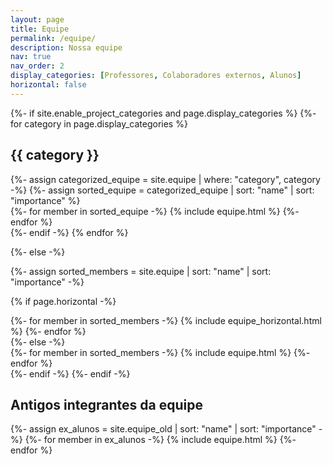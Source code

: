 ```yaml
---
layout: page
title: Equipe
permalink: /equipe/
description: Nossa equipe
nav: true
nav_order: 2
display_categories: [Professores, Colaboradores externos, Alunos]
horizontal: false
---
```


<!-- pages/equipe.md -->
<div class="equipe">
{%- if site.enable_project_categories and page.display_categories %}
  <!-- Display categorized team -->
  {%- for category in page.display_categories %}
  <h2 class="category">{{ category }}</h2>
  {%- assign categorized_equipe = site.equipe | where: "category", category -%}
  {%- assign sorted_equipe = categorized_equipe | sort: "name" | sort: "importance" %}
  <!-- Generate cards for each member -->
  <!-- {% if page.horizontal -%}
  <div class="container">
    <div class="row row-cols-2">
    {%- for member in sorted_equipe -%}
      {% include equipe_horizontal.html %}
    {%- endfor %}
    </div>
  </div>
  {%- else -%} -->
  <div class="grid">
    {%- for member in sorted_equipe -%}
      {% include equipe.html %}
    {%- endfor %}
  </div>
  {%- endif -%}
  {% endfor %}

{%- else -%}
<!-- Display members without categories -->
  {%- assign sorted_members = site.equipe | sort: "name"  | sort: "importance" -%}
  <!-- Generate cards for each member -->
  {% if page.horizontal -%}
  <div class="container">
    <div class="row row-cols-4">
    {%- for member in sorted_members -%}
      {% include equipe_horizontal.html %}
    {%- endfor %}
    </div>
  </div>
  {%- else -%}
  <div class="grid">
    {%- for member in sorted_members -%}
      {% include equipe.html %}
    {%- endfor %}
  </div>
  {%- endif -%}
{%- endif -%}
<h2 class="category">Antigos integrantes da equipe</h2>
<div class="grid">
  {%- assign ex_alunos = site.equipe_old | sort: "name"  | sort: "importance" -%}
  {%- for member in ex_alunos -%}
    {% include equipe.html %}
  {%- endfor %}
</div>


</div>
